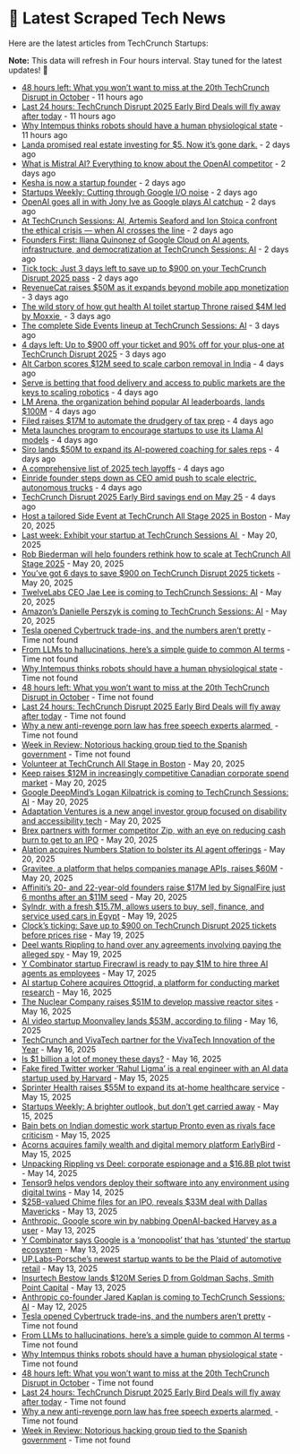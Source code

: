 
# 📰 Latest Scraped Tech News

Here are the latest articles from TechCrunch Startups:

**Note:** This data will refresh in Four hours interval. Stay tuned for the latest updates! 🔄
- [48 hours left: What you won’t want to miss at the 20th TechCrunch Disrupt in October](https://techcrunch.com/2025/05/25/48-hours-left-what-you-wont-want-to-miss-at-the-20th-techcrunch-disrupt-in-october/) - 11 hours ago
- [Last 24 hours: TechCrunch Disrupt 2025 Early Bird Deals will fly away after today](https://techcrunch.com/2025/05/25/last-24-hours-techcrunch-disrupt-2025-early-bird-deals-will-fly-away-after-today/) - 11 hours ago
- [Why Intempus thinks robots should have a human physiological state](https://techcrunch.com/2025/05/25/why-intempus-thinks-robots-should-have-a-human-physiological-state/) - 11 hours ago
- [Landa promised real estate investing for $5. Now it’s gone dark.](https://techcrunch.com/2025/05/23/landa-promised-real-estate-investing-for-5-now-its-gone-dark/) - 2 days ago
- [What is Mistral AI? Everything to know about the OpenAI competitor](https://techcrunch.com/2025/05/23/what-is-mistral-ai-everything-to-know-about-the-openai-competitor/) - 2 days ago
- [Kesha is now a startup founder](https://techcrunch.com/2025/05/23/kesha-is-now-a-startup-founder/) - 2 days ago
- [Startups Weekly: Cutting through Google I/O noise](https://techcrunch.com/2025/05/23/startups-weekly-cutting-through-google-i-o-noise/) - 2 days ago
- [OpenAI goes all in with Jony Ive as Google plays AI catchup](https://techcrunch.com/podcast/openai-goes-all-in-with-jony-ive-as-google-plays-ai-catchup/) - 2 days ago
- [At TechCrunch Sessions: AI, Artemis Seaford and Ion Stoica confront the ethical crisis — when AI crosses the line](https://techcrunch.com/2025/05/23/when-ai-crosses-the-line-artemis-seaford-and-ion-stoica-confront-the-ethical-crisis-at-techcrunch-sessions-ai/) - 2 days ago
- [Founders First: Iliana Quinonez of Google Cloud on AI agents, infrastructure, and democratization at TechCrunch Sessions: AI](https://techcrunch.com/2025/05/23/founders-first-iliana-quinonez-of-google-cloud-on-ai-agents-infrastructure-and-democratization-at-techcrunch-sessions-ai/) - 2 days ago
- [Tick tock: Just 3 days left to save up to $900 on your TechCrunch Disrupt 2025 pass](https://techcrunch.com/2025/05/23/tick-tock-just-3-days-left-to-save-up-to-900-on-your-techcrunch-disrupt-2025-pass/) - 2 days ago
- [RevenueCat raises $50M as it expands beyond mobile app monetization](https://techcrunch.com/2025/05/22/revenuecat-raises-50m-as-it-expands-beyond-mobile-app-monetization/) - 3 days ago
- [The wild story of how gut health AI toilet startup Throne raised $4M led by Moxxie ](https://techcrunch.com/2025/05/22/the-wild-story-of-how-gut-health-ai-toilet-startup-throne-raised-4m-led-by-moxxie/) - 3 days ago
- [The complete Side Events lineup at TechCrunch Sessions: AI](https://techcrunch.com/2025/05/22/the-complete-side-events-lineup-at-techcrunch-sessions-ai/) - 3 days ago
- [4 days left: Up to $900 off your ticket and 90% off for your plus-one at TechCrunch Disrupt 2025](https://techcrunch.com/2025/05/22/4-days-left-up-to-900-off-your-ticket-and-90-off-for-your-1-at-techcrunch-disrupt-2025/) - 3 days ago
- [Alt Carbon scores $12M seed to scale carbon removal in India](https://techcrunch.com/2025/05/21/alt-carbon-scores-12m-seed-to-scale-carbon-removal-in-india/) - 4 days ago
- [Serve is betting that food delivery and access to public markets are the keys to scaling robotics](https://techcrunch.com/podcast/serve-is-betting-that-food-delivery-and-access-to-public-markets-are-the-keys-to-scaling-robotics/) - 4 days ago
- [LM Arena, the organization behind popular AI leaderboards, lands $100M](https://techcrunch.com/2025/05/21/lm-arena-the-organization-behind-popular-ai-leaderboards-lands-100m/) - 4 days ago
- [Filed raises $17M to automate the drudgery of tax prep](https://techcrunch.com/2025/05/21/filed-raises-17m-to-automate-the-drudgery-of-tax-prep/) - 4 days ago
- [Meta launches program to encourage startups to use its Llama AI models](https://techcrunch.com/2025/05/21/meta-launches-program-to-encourage-startups-to-use-its-llama-ai-models/) - 4 days ago
- [Siro lands $50M to expand its AI-powered coaching for sales reps](https://techcrunch.com/2025/05/21/siro-lands-50m-from-signalfire-to-expand-its-ai-powered-coaching-solution-for-on-ground-sales-reps/) - 4 days ago
- [A comprehensive list of 2025 tech layoffs](https://techcrunch.com/2025/05/21/tech-layoffs-2025-list/) - 4 days ago
- [Einride founder steps down as CEO amid push to scale electric, autonomous trucks](https://techcrunch.com/2025/05/21/einride-founder-steps-down-as-ceo-amid-push-to-scale-electric-autonomous-trucks/) - 4 days ago
- [TechCrunch Disrupt 2025 Early Bird savings end on May 25](https://techcrunch.com/2025/05/21/techcrunch-disrupt-2025-early-bird-savings-end-on-may-25/) - 4 days ago
- [Host a tailored Side Event at TechCrunch All Stage 2025 in Boston](https://techcrunch.com/2025/05/20/host-a-tailored-side-event-at-all-stage-2025-in-boston/) - May 20, 2025
- [Last week: Exhibit your startup at TechCrunch Sessions AI ](https://techcrunch.com/2025/05/20/exhibit-your-startup-at-techcrunch-sessions-ai-while-you-still-can/) - May 20, 2025
- [Rob Biederman will help founders rethink how to scale at TechCrunch All Stage 2025](https://techcrunch.com/2025/05/20/at-techcrunch-all-stage-2025-rob-biederman-will-help-founders-rethink-how-to-scale/) - May 20, 2025
- [You’ve got 6 days to save $900 on TechCrunch Disrupt 2025 tickets](https://techcrunch.com/2025/05/20/youve-got-6-days-to-save-900-on-techcrunch-disrupt-2025-tickets/) - May 20, 2025
- [TwelveLabs CEO Jae Lee is coming to TechCrunch Sessions: AI](https://techcrunch.com/2025/05/20/twelve-labs-ceo-jae-lee-is-coming-to-techcrunch-sessions-ai/) - May 20, 2025
- [Amazon’s Danielle Perszyk is coming to TechCrunch Sessions: AI](https://techcrunch.com/2025/05/20/amazons-danielle-perszyk-is-coming-to-techcrunch-sessions-ai/) - May 20, 2025
- [Tesla opened Cybertruck trade-ins, and the numbers aren’t pretty](https://techcrunch.com/2025/05/25/tesla-opened-cybertruck-trade-ins-and-the-numbers-arent-pretty/) - Time not found
- [From LLMs to hallucinations, here’s a simple guide to common AI terms](https://techcrunch.com/2025/05/25/from-llms-to-hallucinations-heres-a-simple-guide-to-common-ai-terms/) - Time not found
- [Why Intempus thinks robots should have a human physiological state](https://techcrunch.com/2025/05/25/why-intempus-thinks-robots-should-have-a-human-physiological-state/) - Time not found
- [48 hours left: What you won’t want to miss at the 20th TechCrunch Disrupt in October](https://techcrunch.com/2025/05/25/48-hours-left-what-you-wont-want-to-miss-at-the-20th-techcrunch-disrupt-in-october/) - Time not found
- [Last 24 hours: TechCrunch Disrupt 2025 Early Bird Deals will fly away after today](https://techcrunch.com/2025/05/25/last-24-hours-techcrunch-disrupt-2025-early-bird-deals-will-fly-away-after-today/) - Time not found
- [Why a new anti-revenge porn law has free speech experts alarmed ](https://techcrunch.com/2025/05/24/why-a-new-anti-revenge-porn-law-has-free-speech-experts-alarmed/) - Time not found
- [Week in Review: Notorious hacking group tied to the Spanish government](https://techcrunch.com/2025/05/24/notorious-hacking-group-tied-to-the-spanish-government/) - Time not found
- [Volunteer at TechCrunch All Stage in Boston](https://techcrunch.com/2025/05/20/volunteer-at-techcrunch-all-stage-in-boston/) - May 20, 2025
- [Keep raises $12M in increasingly competitive Canadian corporate spend market](https://techcrunch.com/2025/05/20/keep-raises-12m-in-increasingly-competitive-canadian-corporate-spend-market/) - May 20, 2025
- [Google DeepMind’s Logan Kilpatrick is coming to TechCrunch Sessions: AI](https://techcrunch.com/2025/05/20/google-deepminds-logan-kilpatrick-is-coming-to-techcrunch-sessions-ai/) - May 20, 2025
- [Adaptation Ventures is a new angel investor group focused on disability and accessibility tech](https://techcrunch.com/2025/05/20/adaptation-ventures-is-a-new-angel-investor-group-focused-on-disability-and-accessibility-tech/) - May 20, 2025
- [Brex partners with former competitor Zip, with an eye on reducing cash burn to get to an IPO](https://techcrunch.com/2025/05/20/brex-partners-with-former-competitor-zip-with-an-eye-on-reducing-cash-burn-to-get-to-an-ipo/) - May 20, 2025
- [Alation acquires Numbers Station to bolster its AI agent offerings](https://techcrunch.com/2025/05/20/alation-acquires-numbers-station-to-bolster-its-ai-agent-offerings/) - May 20, 2025
- [Gravitee, a platform that helps companies manage APIs, raises $60M](https://techcrunch.com/2025/05/20/gravitee-a-platform-that-helps-companies-manage-apis-raises-60m/) - May 20, 2025
- [Affiniti’s 20- and 22-year-old founders raise $17M led by SignalFire just 6 months after an $11M seed](https://techcrunch.com/2025/05/20/affinitis-20-and-22-year-old-founders-raise-17m-led-by-signalfire-just-6-months-after-an-11m-seed/) - May 20, 2025
- [Sylndr, with a fresh $15.7M, allows users to buy, sell, finance, and service used cars in Egypt](https://techcrunch.com/2025/05/19/sylndr-with-fresh-15-7m-allows-users-to-buy-sell-finance-and-service-used-cars-in-egypt/) - May 19, 2025
- [Clock’s ticking: Save up to $900 on TechCrunch Disrupt 2025 tickets before prices rise](https://techcrunch.com/2025/05/19/clocks-ticking-save-up-to-900-on-techcrunch-disrupt-2025-tickets-before-prices-rise/) - May 19, 2025
- [Deel wants Rippling to hand over any agreements involving paying the alleged spy](https://techcrunch.com/2025/05/19/deel-wants-rippling-to-hand-over-any-agreements-involving-paying-deels-alleged-spy/) - May 19, 2025
- [Y Combinator startup Firecrawl is ready to pay $1M to hire three AI agents as employees](https://techcrunch.com/2025/05/17/y-combinator-startup-firecrawl-is-ready-to-pay-1m-to-hire-three-ai-agents-as-employees/) - May 17, 2025
- [AI startup Cohere acquires Ottogrid, a platform for conducting market research](https://techcrunch.com/2025/05/16/ai-startup-cohere-acquires-ottogrid-a-platform-for-conducting-market-research/) - May 16, 2025
- [The Nuclear Company raises $51M to develop massive reactor sites](https://techcrunch.com/2025/05/16/the-nuclear-company-raises-51m-to-develop-massive-reactor-sites/) - May 16, 2025
- [AI video startup Moonvalley lands $53M, according to filing](https://techcrunch.com/2025/05/16/ai-video-startup-moonvalley-lands-53m-according-to-filing/) - May 16, 2025
- [TechCrunch and VivaTech partner for the VivaTech Innovation of the Year](https://techcrunch.com/2025/05/16/techcrunch-and-vivatech-partner-for-the-vivatech-innovation-of-the-year/) - May 16, 2025
- [Is $1 billion a lot of money these days?](https://techcrunch.com/podcast/is-1-billion-a-lot-of-money-these-days/) - May 16, 2025
- [Fake fired Twitter worker ‘Rahul Ligma’ is a real engineer with an AI data startup used by Harvard](https://techcrunch.com/2025/05/15/fake-fired-twitter-worker-rahul-ligma-is-a-real-engineer-with-an-ai-data-startup-used-by-harvard/) - May 15, 2025
- [Sprinter Health raises $55M to expand its at-home healthcare service](https://techcrunch.com/2025/05/15/sprinter-health-raises-55m-to-expand-its-at-home-healthcare-service/) - May 15, 2025
- [Startups Weekly: A brighter outlook, but don’t get carried away](https://techcrunch.com/2025/05/15/startups-weekly-a-brighter-outlook-but-dont-get-carried-away/) - May 15, 2025
- [Bain bets on Indian domestic work startup Pronto even as rivals face criticism](https://techcrunch.com/2025/05/15/bain-bets-on-indian-domestic-work-startup-pronto-even-as-rivals-face-criticism/) - May 15, 2025
- [Acorns acquires family wealth and digital memory platform EarlyBird](https://techcrunch.com/2025/05/15/acorns-acquires-family-wealth-and-digital-memory-platform-earlybird/) - May 15, 2025
- [Unpacking Rippling vs Deel: corporate espionage and a $16.8B plot twist](https://techcrunch.com/podcast/unpacking-rippling-vs-deel-corporate-espionage-and-a-16-8b-plot-twist/) - May 14, 2025
- [Tensor9 helps vendors deploy their software into any environment using digital twins](https://techcrunch.com/2025/05/14/tensor9-helps-vendors-deploy-their-software-into-any-environment-using-digital-twins/) - May 14, 2025
- [$25B-valued Chime files for an IPO, reveals $33M deal with Dallas Mavericks](https://techcrunch.com/2025/05/13/25b-valued-chime-files-for-an-ipo-reveals-33m-deal-with-dallas-mavericks/) - May 13, 2025
- [Anthropic, Google score win by nabbing OpenAI-backed Harvey as a user](https://techcrunch.com/2025/05/13/anthropic-google-score-win-by-nabbing-openai-backed-harvey-as-a-user/) - May 13, 2025
- [Y Combinator says Google is a ‘monopolist’ that has ‘stunted’ the startup ecosystem](https://techcrunch.com/2025/05/13/y-combinator-says-google-is-a-monopolist-that-has-stunted-the-startup-ecosystem/) - May 13, 2025
- [UP.Labs-Porsche’s newest startup wants to be the Plaid of automotive retail](https://techcrunch.com/2025/05/13/up-labs-porsches-newest-startup-wants-to-be-the-plaid-of-automotive-retail/) - May 13, 2025
- [Insurtech Bestow lands $120M Series D from Goldman Sachs, Smith Point Capital](https://techcrunch.com/2025/05/13/insurtech-bestow-lands-120m-series-d-from-goldman-sachs-smith-point-capital/) - May 13, 2025
- [Anthropic co-founder Jared Kaplan is coming to TechCrunch Sessions: AI](https://techcrunch.com/2025/05/12/anthropic-co-founder-jared-kaplan-is-coming-to-techcrunch-sessions-ai/) - May 12, 2025
- [Tesla opened Cybertruck trade-ins, and the numbers aren’t pretty](https://techcrunch.com/2025/05/25/tesla-opened-cybertruck-trade-ins-and-the-numbers-arent-pretty/) - Time not found
- [From LLMs to hallucinations, here’s a simple guide to common AI terms](https://techcrunch.com/2025/05/25/from-llms-to-hallucinations-heres-a-simple-guide-to-common-ai-terms/) - Time not found
- [Why Intempus thinks robots should have a human physiological state](https://techcrunch.com/2025/05/25/why-intempus-thinks-robots-should-have-a-human-physiological-state/) - Time not found
- [48 hours left: What you won’t want to miss at the 20th TechCrunch Disrupt in October](https://techcrunch.com/2025/05/25/48-hours-left-what-you-wont-want-to-miss-at-the-20th-techcrunch-disrupt-in-october/) - Time not found
- [Last 24 hours: TechCrunch Disrupt 2025 Early Bird Deals will fly away after today](https://techcrunch.com/2025/05/25/last-24-hours-techcrunch-disrupt-2025-early-bird-deals-will-fly-away-after-today/) - Time not found
- [Why a new anti-revenge porn law has free speech experts alarmed ](https://techcrunch.com/2025/05/24/why-a-new-anti-revenge-porn-law-has-free-speech-experts-alarmed/) - Time not found
- [Week in Review: Notorious hacking group tied to the Spanish government](https://techcrunch.com/2025/05/24/notorious-hacking-group-tied-to-the-spanish-government/) - Time not found